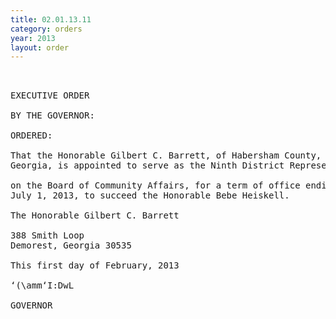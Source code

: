 ```yaml
---
title: 02.01.13.11
category: orders
year: 2013
layout: order
---
```


<pre> 

EXECUTIVE ORDER

BY THE GOVERNOR:

ORDERED:

That the Honorable Gilbert C. Barrett, of Habersham County,
Georgia, is appointed to serve as the Ninth District Representative

on the Board of Community Affairs, for a term of office ending
July 1, 2013, to succeed the Honorable Bebe Heiskell.

The Honorable Gilbert C. Barrett

388 Smith Loop
Demorest, Georgia 30535

This first day of February, 2013

‘(\amm‘I:DwL

GOVERNOR

</pre>
